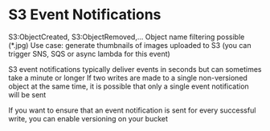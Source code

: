 # S3 Event Notifications

S3:ObjectCreated, S3:ObjectRemoved,...
Object name filtering possible (*.jpg)
Use case: generate thumbnails of images uploaded to S3 (you can trigger SNS, SQS or async lambda for this event)

S3 event notifications typically deliver events in seconds but can sometimes take a minute or longer
If two writes are made to a single non-versioned object at the same time, it is possible that only a single event notification will be sent

If you want to ensure that an event notification is sent for every successful write, you can enable versioning on your bucket
